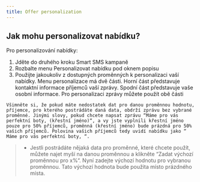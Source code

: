 ```yaml
---
title: Offer personalization
---
```


## Jak mohu personalizovat nabídku?
Pro personalizování nabídky:
1.	Jděte do druhého kroku Smart SMS kampaně
2.	Rozbalte menu Personalizovat nabídku pod oknem popisu
3.	Použijte jakoukoliv z  dostupných proměnných k personalizaci vaší nabídky. Menu personalizace má dvě části. Horní část představuje kontaktní informace příjemců vaší zprávy. Spodní část představuje vaše osobní informace. Pro personalizaci zprávy můžete použít obě části

`Všimněte si, že pokud máte nedostatek dat pro danou proměnnou hodnotu, příjemce, pro kterého postrádáte daná data, obdrží zprávu bez vybrané proměnné. Jinými slovy, pokud chcete napsat zprávu “Máme pro vás perfektní boty, (křestní jméno)“, a vy jste vyplnili křestní jméno pouze pro 50% příjemců, proměnná (křestní jméno) bude prázdná pro 50% vašich příjemců. Polovina vašich příjemců tedy uvidí nabídku jako “ Máme pro vás perfektní boty, “.`

>- Jestli postrádáte nějaká data pro proměnné, které chcete použít, můžete najet myší na danou proměnnou a klikněte “Zadat výchozí proměnnou pro x%“. Nyní zadejte výchozí hodnotu pro vybranou proměnnou. Tato výchozí hodnota bude použita místo prázdného místa.

